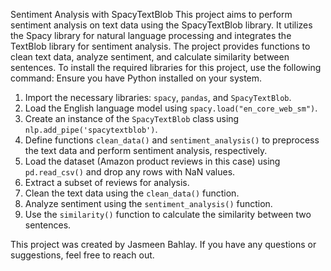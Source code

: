 Sentiment Analysis with SpacyTextBlob
This project aims to perform sentiment analysis on text data using the SpacyTextBlob library. It utilizes the Spacy library for natural language processing and integrates the TextBlob library for sentiment analysis.
The project provides functions to clean text data, analyze sentiment, and calculate similarity between sentences.
To install the required libraries for this project, use the following command:
Ensure you have Python installed on your system.

1. Import the necessary libraries: `spacy`, `pandas`, and `SpacyTextBlob`.
2. Load the English language model using `spacy.load("en_core_web_sm")`.
3. Create an instance of the `SpacyTextBlob` class using `nlp.add_pipe('spacytextblob')`.
4. Define functions `clean_data()` and `sentiment_analysis()` to preprocess the text data and perform sentiment analysis, respectively.
5. Load the dataset (Amazon product reviews in this case) using `pd.read_csv()` and drop any rows with NaN values.
6. Extract a subset of reviews for analysis.
7. Clean the text data using the `clean_data()` function.
8. Analyze sentiment using the `sentiment_analysis()` function.
9. Use the `similarity()` function to calculate the similarity between two sentences.

This project was created by Jasmeen Bahlay. If you have any questions or suggestions, feel free to reach out.
